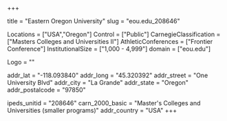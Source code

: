 
+++

title = "Eastern Oregon University"
slug = "eou.edu_208646"

Locations = ["USA","Oregon"]
Control = ["Public"]
CarnegieClassification = ["Masters Colleges and Universities II"]
AthleticConferences = ["Frontier Conference"]
InstitutionalSize = ["1,000 - 4,999"]
domain = ["eou.edu"]

Logo = ""

addr_lat = "-118.093840"
addr_long = "45.320392"
addr_street = "One University Blvd"
addr_city = "La Grande"
addr_state = "Oregon"
addr_postalcode = "97850"

ipeds_unitid = "208646"
carn_2000_basic = "Master's Colleges and Universities (smaller programs)"
addr_country = "USA"
+++
    
